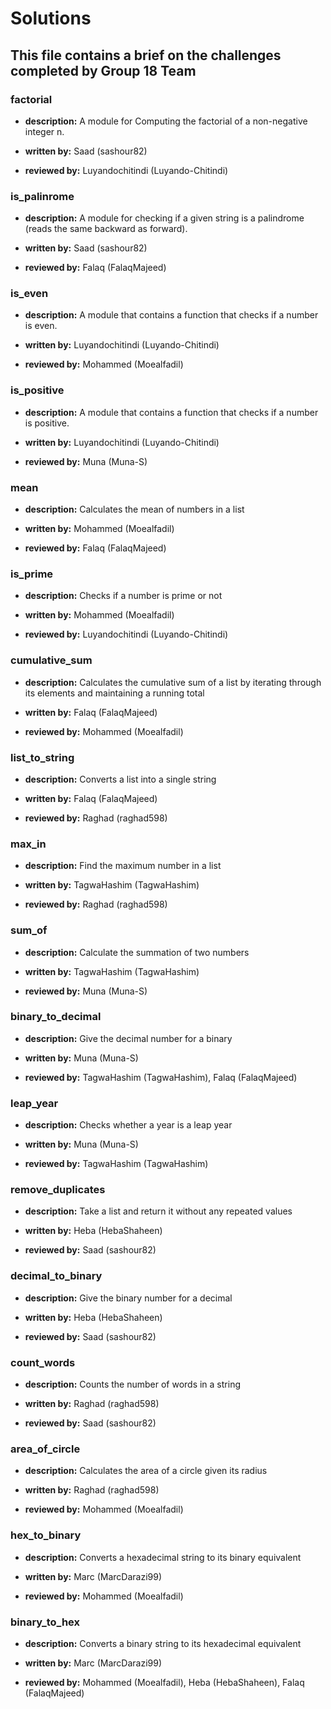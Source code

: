 # Solutions

## This file contains a brief on the challenges completed by Group 18 Team

### factorial

- **description:** A module for Computing the factorial of
  a non-negative integer n.

- **written by:** Saad (sashour82)
  
- **reviewed by:** Luyandochitindi (Luyando-Chitindi)

### is_palinrome

- **description:** A module for checking if a given string is
  a palindrome (reads the same backward as forward).

- **written by:** Saad (sashour82)
  
- **reviewed by:** Falaq (FalaqMajeed)

### is_even

- **description:** A module that contains a function that checks if a number is even.

- **written by:** Luyandochitindi (Luyando-Chitindi)

- **reviewed by:** Mohammed (Moealfadil)

### is_positive

- **description:** A module that contains a function that checks if a number is positive.

- **written by:** Luyandochitindi (Luyando-Chitindi)

- **reviewed by:** Muna (Muna-S)

### mean

- **description:** Calculates the mean of numbers in a list

- **written by:** Mohammed (Moealfadil)

- **reviewed by:** Falaq (FalaqMajeed)

### is_prime

- **description:** Checks if a number is prime or not
  
- **written by:** Mohammed (Moealfadil)
  
- **reviewed by:** Luyandochitindi (Luyando-Chitindi)

### cumulative_sum

- **description:** Calculates the cumulative sum of a list by iterating
  through its elements and maintaining a running total
  
- **written by:** Falaq (FalaqMajeed)
  
- **reviewed by:** Mohammed (Moealfadil)

### list_to_string

- **description:** Converts a list into a single string
  
- **written by:** Falaq (FalaqMajeed)
  
- **reviewed by:** Raghad (raghad598)

### max_in

- **description:** Find the maximum number in a list
  
- **written by:** TagwaHashim (TagwaHashim)
  
- **reviewed by:** Raghad (raghad598)

### sum_of

- **description:** Calculate the summation of two numbers
  
- **written by:** TagwaHashim (TagwaHashim)
  
- **reviewed by:** Muna (Muna-S)

### binary_to_decimal

- **description:** Give the decimal number for a binary
  
- **written by:** Muna (Muna-S)
  
- **reviewed by:** TagwaHashim (TagwaHashim), Falaq (FalaqMajeed)

### leap_year

- **description:** Checks whether a year is a leap year
  
- **written by:** Muna (Muna-S)
  
- **reviewed by:** TagwaHashim (TagwaHashim)

### remove_duplicates

- **description:** Take a list and return it without any repeated values
  
- **written by:** Heba (HebaShaheen)
  
- **reviewed by:** Saad (sashour82)

### decimal_to_binary

- **description:** Give the binary number for a decimal
  
- **written by:** Heba (HebaShaheen)
  
- **reviewed by:** Saad (sashour82)

### count_words

- **description:** Counts the number of words in a string
  
- **written by:** Raghad (raghad598)
  
- **reviewed by:** Saad (sashour82)

### area_of_circle

- **description:** Calculates the area of a circle given its radius
  
- **written by:** Raghad (raghad598)
  
- **reviewed by:** Mohammed (Moealfadil)

### hex_to_binary

- **description:** Converts a hexadecimal string to its binary equivalent
  
- **written by:** Marc (MarcDarazi99)
  
- **reviewed by:** Mohammed (Moealfadil)

### binary_to_hex

- **description:** Converts a binary string to its hexadecimal equivalent
  
- **written by:** Marc (MarcDarazi99)
  
- **reviewed by:** Mohammed (Moealfadil), Heba (HebaShaheen), Falaq (FalaqMajeed)
